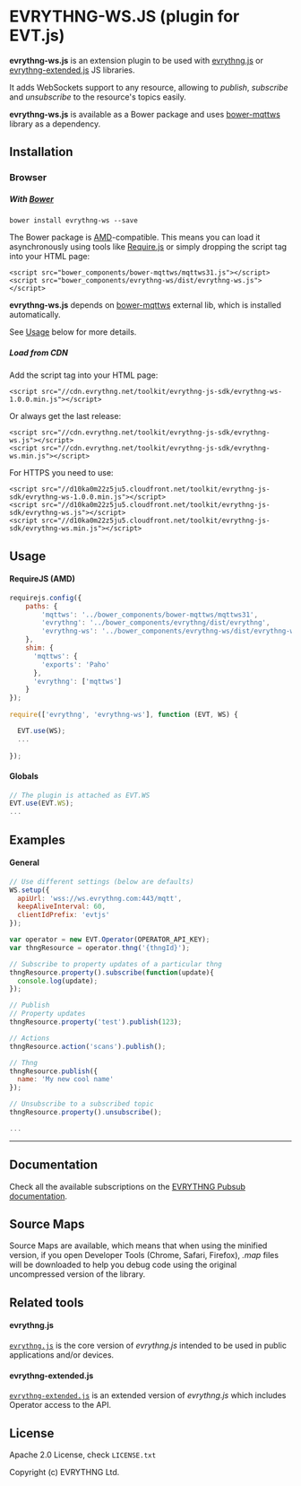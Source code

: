# EVRYTHNG-WS.JS (plugin for EVT.js)

**evrythng-ws.js** is an extension plugin to be used with [evrythng.js](https://github.com/evrythng/evrythng.js) or 
[evrythng-extended.js](https://github.com/evrythng/evrythng-extended.js) JS libraries.

It adds WebSockets support to any resource, allowing to *publish*, *subscribe* and *unsubscribe* to the resource's topics easily.

**evrythng-ws.js** is available as a Bower package and uses [bower-mqttws](https://github.com/TheRyanBurke/bower-mqttws) library as a dependency.

## Installation

### Browser

##### With [Bower](http://bower.io/)

    bower install evrythng-ws --save
    
The Bower package is [AMD](http://requirejs.org/docs/whyamd.html)-compatible. This means you can load 
it asynchronously using tools like [Require.js](http://requirejs.org/) or simply dropping the script tag 
into your HTML page:

    <script src="bower_components/bower-mqttws/mqttws31.js"></script>
    <script src="bower_components/evrythng-ws/dist/evrythng-ws.js"></script>

**evrythng-ws.js** depends on [bower-mqttws](https://github.com/TheRyanBurke/bower-mqttws) external lib, 
which is installed automatically.

See [Usage](#usage) below for more details.

##### Load from CDN

Add the script tag into your HTML page:

    <script src="//cdn.evrythng.net/toolkit/evrythng-js-sdk/evrythng-ws-1.0.0.min.js"></script>
 
Or always get the last release:

    <script src="//cdn.evrythng.net/toolkit/evrythng-js-sdk/evrythng-ws.js"></script>
    <script src="//cdn.evrythng.net/toolkit/evrythng-js-sdk/evrythng-ws.min.js"></script>
    
For HTTPS you need to use:

    <script src="//d10ka0m22z5ju5.cloudfront.net/toolkit/evrythng-js-sdk/evrythng-ws-1.0.0.min.js"></script>
    <script src="//d10ka0m22z5ju5.cloudfront.net/toolkit/evrythng-js-sdk/evrythng-ws.js"></script>
    <script src="//d10ka0m22z5ju5.cloudfront.net/toolkit/evrythng-js-sdk/evrythng-ws.min.js"></script>

## Usage

#### RequireJS (AMD)

```javascript
requirejs.config({
    paths: {
        'mqttws': '../bower_components/bower-mqttws/mqttws31',
        'evrythng': '../bower_components/evrythng/dist/evrythng',
        'evrythng-ws': '../bower_components/evrythng-ws/dist/evrythng-ws'
    },
    shim: {
      'mqttws': {
        'exports': 'Paho'
      },
      'evrythng': ['mqttws']
    }
});
    
require(['evrythng', 'evrythng-ws'], function (EVT, WS) {

  EVT.use(WS);
  ...
  
});
```

#### Globals

```javascript
// The plugin is attached as EVT.WS
EVT.use(EVT.WS);
...
```

## Examples

#### General

```javascript
// Use different settings (below are defaults)
WS.setup({
  apiUrl: 'wss://ws.evrythng.com:443/mqtt',
  keepAliveInterval: 60,
  clientIdPrefix: 'evtjs'
});

var operator = new EVT.Operator(OPERATOR_API_KEY);
var thngResource = operator.thng('{thngId}');

// Subscribe to property updates of a particular thng
thngResource.property().subscribe(function(update){
  console.log(update);
});

// Publish
// Property updates
thngResource.property('test').publish(123);

// Actions
thngResource.action('scans').publish();

// Thng
thngResource.publish({
  name: 'My new cool name'
});

// Unsubscribe to a subscribed topic
thngResource.property().unsubscribe();

...
```

---

## Documentation

Check all the available subscriptions on the [EVRYTHNG Pubsub documentation](https://dashboard.evrythng.com/developers/apidoc/pubsub).

## Source Maps

Source Maps are available, which means that when using the minified version, if you open 
Developer Tools (Chrome, Safari, Firefox), *.map* files will be downloaded to help you debug code using the 
original uncompressed version of the library.

## Related tools

#### evrythng.js

[`evrythng.js`](https://github.com/evrythng/evrythng.js) is the core version of *evrythng.js* intended to be used in 
public applications and/or devices.

#### evrythng-extended.js

[`evrythng-extended.js`](https://github.com/evrythng/evrythng-extended.js) is an extended version of *evrythng.js* which 
includes Operator access to the API.

## License

Apache 2.0 License, check `LICENSE.txt`

Copyright (c) EVRYTHNG Ltd.
